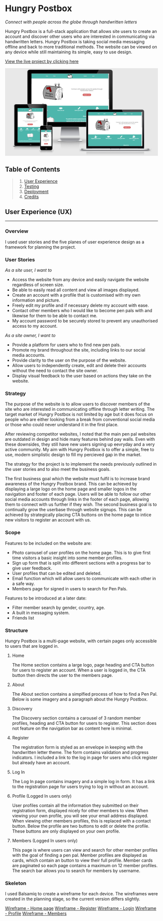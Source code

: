 # Hungry Postbox
<i>Connect with people across the globe through handwritten letters</i>

Hungry Postbox is a full-stack application that allows site users to create an account and discover other users who are interested in communicating via handwritten letters. Hungry Postbox is taking social media messaging offline and back to more traditional methods. The website can be viewed on any device while still maintaining its simple, easy to use design.

[View the live project by clicking here](http://hungry-postbox.herokuapp.com/)

![mockup of the website on different devices](wireframes/amiresponsive.png)

## Table of Contents
>1. [User Experience]()
>2. [Testing]()
>3. [Deployment]()
>4. [Credits]()

## User Experience (UX)
___
### Overview

I used user stories and the five planes of user experience design as a framework for planning the project.

### User Stories

*As a site user, I want to*

- Access the website from any device and easily navigate the website regardless of screen size.
- Be able to easily read all content and view all images displayed.
- Create an account with a profile that is customised with my own information and picture.
- Freely edit my profile and if necessary delete my account with ease.
- Contact other members who I would like to become pen pals with and likewise for them to be able to contact me.
- My account password to be securely stored to prevent any unauthorised access to my account.

*As a site owner, I want to*

- Provide a platform for users who to find new pen pals.
- Promote my brand throughout the site, including links to our social media accounts.
- Provide clarity to the user on the purpose of the website.
- Allow users to independently create, edit and delete their accounts without the need to contact the site owner.
- Display visual feedback to the user based on actions they take on the website.


### Strategy


The purpose of the website is to allow users to discover members of the site who are interested in communicating offline through letter writing. The target market of Hungry Postbox is not limited by age but it does focus on people who are either looking from a break from conventional social media or those who could never understand it in the first place.

After reviewing competitor websites, I noted that the main pen pal websites are outdated in design and hide many features behind pay walls. Even with these downsides, they still have new users signing up eevryday and a very active community. My aim with Hungry Postbox is to offer a simple, free to use, modern simplistic design to fill my percieved gap in the market.

The strategy for the project is to implement the needs previously outlined in the user stories and to also meet the business goals.

The first business goal which the website must fulfil is to increase brand awareness of the Hungry Postbox brand. This can be achieved by displaying a large logo on the home page and smaller logos in the navigation and footer of each page. Users will be able to follow our other social media accounts through links in the footer of each page, allowing them to connect with us further if they wish.
The second business goal is to continually grow the userbase through website signups. This can be achieved by strategically placing CTA buttons on the home page to intice new visitors to register an account with us.


### Scope

Features to be included on the website are:
- Photo carousel of user profiles on the home page. This is to give first time visitors a basic insight into some member profiles.
- Sign up form that is split into different sections with a progress bar to give user feedback.
- User profiles that can be edited and deleted.
- Email function which will allow users to communicate with each other in a safe way.
- Members page for signed in users to search for Pen Pals.

Features to be introduced at a later date:
- Filter member search by gender, country, age.
- A built in messaging system.
- Friends list


### Structure

Hungry Postbox is a multi-page website, with certain pages only accessible to users that are logged in.

1. Home

    The Home section contains a large logo, page heading and CTA button for users to register an account. When a user is logged in, the CTA button then directs the user to the members page.

2. About

    The About section contains a simplfied process of how to find a Pen Pal. Below is some imagery and a paragraph about the Hungry Postbox.

3. Discovery

    The Discovery section contains a carousel of 3 random member profiles, heading and CTA button for users to register. This section does not feature on the navigation bar as content here is minimal.

4. Register

    The registration form is styled as an envelope in keeping with the handwritten letter theme. The form contains validation and progress indicators. I included a link to the log in page for users who click register but already have an account.

5. Log In

    The Log In page contains imagery and a simple log in form. It has a link to the registration page for users trying to log in without an account.

6. Profile (Logged In users only)

    User profiles contain all the information they submitted on their registration form, displayed nicely for other members to view. When viewing your own profile, you will see your email address displayed. When viewing other members profiles, this is replaced with a contact button. Below the profile are two buttons to edit or delete the profile. These buttons are only displayed on your own profile.

7. Members (Logged In users only)

    This page is where users can view and search for other member profiles with the goal of finding a pen pal. Member profiles are displayed as cards, which contain an button to view their full profile. Member cards are paginated so each page contains a maximum on 12 member profiles. The search bar allows you to search for members by username.


### Skeleton

I used Balsamiq to create a wireframe for each device. The wireframes were created in the planning stage, so the current version differs slightly.

[Wireframe - Home page]()
[Wireframe - Register]()
[Wireframe - Login]()
[Wireframe - Profile]()
[Wireframe - Members]()
